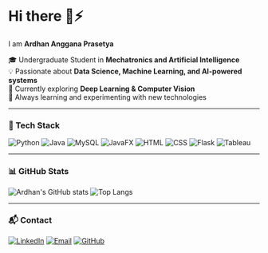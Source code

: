 # Hi there 👋⚡  
I am **Ardhan Anggana Prasetya**

🎓 Undergraduate Student in **Mechatronics and Artificial Intelligence**  
💡 Passionate about **Data Science, Machine Learning, and AI-powered systems**  
🚀 Currently exploring **Deep Learning & Computer Vision**  
🧩 Always learning and experimenting with new technologies  

---

### 🔧 Tech Stack
![Python](https://img.shields.io/badge/Python-3776AB?style=flat&logo=python&logoColor=white)
![Java](https://img.shields.io/badge/Java-ED8B00?style=flat&logo=openjdk&logoColor=white)
![MySQL](https://img.shields.io/badge/MySQL-005C84?style=flat&logo=mysql&logoColor=white)
![JavaFX](https://img.shields.io/badge/JavaFX-5382A1?style=flat&logo=java&logoColor=white)
![HTML](https://img.shields.io/badge/HTML5-E34F26?style=flat&logo=html5&logoColor=white)
![CSS](https://img.shields.io/badge/CSS3-1572B6?style=flat&logo=css3&logoColor=white)
![Flask](https://img.shields.io/badge/Flask-000000?style=flat&logo=flask&logoColor=white)
![Tableau](https://img.shields.io/badge/Tableau-E97627?style=flat&logo=tableau&logoColor=white)

---

### 📊 GitHub Stats
![Ardhan's GitHub stats](https://github-readme-stats.vercel.app/api?username=Ardhan807&show_icons=true&theme=tokyonight)
![Top Langs](https://github-readme-stats.vercel.app/api/top-langs/?username=Ardhan807&layout=compact&theme=tokyonight)

---

### 📬 Contact
[![LinkedIn](https://img.shields.io/badge/LinkedIn-Ardhan%20Anggana%20Prasetya-blue?style=flat&logo=linkedin)](https://www.linkedin.com/in/ardhan-anggana-prasetya)
[![Email](https://img.shields.io/badge/Email-angganaardhan@gmail.com-red?style=flat&logo=gmail)](mailto:angganaardhan@gmail.com)
[![GitHub](https://img.shields.io/badge/GitHub-ArdhanAnggana-black?style=flat&logo=github)](https://github.com/Ardhan807)

